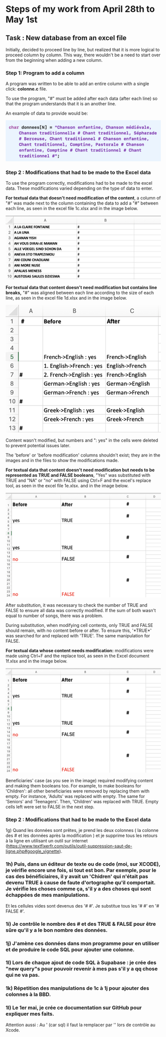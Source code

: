 # Steps of my work from April 28th to May 1st

## Task : New database from an excel file

Initially, decided to proceed line by line, but realized that it is more logical to proceed column by column. This way, there wouldn't be a need to start over from the beginning when adding a new column.

### Step 1: Program to add a column

A program was written to be able to add an entire column with a single click: **colonne.c** file.

To use the program, "#" must be added after each data (after each line) so that the program understands that it is an another line.

An example of data to provide would be: 

![1a](/B/1a.png)

### Step 2 : Modifications that had to be made to the Excel data

To use the program correctly, modifications had to be made to the excel data. These modifications varied depending on the type of data to enter.

**For textual data that doesn't need modification of the content**, a column of "#" was made next to the column containing the data to add a "#" between each line, as seen in the excel file 1c.xlsx and in the image below.

![1c](/B/1c.png)

**For textual data that content doesn't need modification but contains line breaks,** "#" was aligned between each line according to the size of each line, as seen in the excel file 1d.xlsx and in the image below.

![1d](/B/1d.png)

Content wasn't modified, but numbers and ": yes" in the cells were deleted to prevent potential issues later.

The 'before' or 'before modification' columns shouldn't exist; they are in the images and in the files to show the modifications made.

**For textual data that content doesn't need modification but needs to be represented as TRUE and FALSE booleans**, "Yes" was substituted with TRUE and "NA" or "no" with FALSE using Ctrl+F and the excel's replace tool, as seen in the excel file 1e.xlsx. and in the image below.

![1e](/B/1e.png)

After substitution, it was necessary to check the number of TRUE and FALSE to ensure all data was correctly modified. If the sum of both wasn't equal to number of songs, there was a problem.

During substitution, when modifying cell contents, only TRUE and FALSE should remain, with no content before or after. To ensure this, '\*TRUE\*' was searched for and replaced with 'TRUE'. The same manipulation for FALSE.

**For textual data whose content needs modification:** modifications were made using Ctrl+F and the replace tool, as seen in the Excel document 1f.xlsx and in the image below.

![1e](/B/1e.png)

Beneficiaries' case (as you see in the image) required modifying content and making them booleans too. For example, to make booleans for 'Children': all other beneficiaries were removed by replacing them with empty. 
For instance, 'Adults' was replaced with empty. The same for 'Seniors' and 'Teenagers'. 
Then, 'Children' was replaced with TRUE. Empty cells left were set to FALSE in the next step.

### Step 2 : Modifications that had to be made to the Excel data

1g) Quand les données sont prêtes, je prend les deux colonnes ( la colonne des # et les données après la modification ) et je supprime tous les retours à la ligne en utilisant un outil sur internet  (https://www.textfixerfr.com/outils/outil-suppression-saut-de-ligne.php#google_vignette).

### 1h) Puis, dans un éditeur de texte ou de code (moi, sur XCODE), je vérifie encore une fois, si tout est bon. Par exemple, pour le cas des bénéficiaires, il y avait un 'Chidren' qui n'était pas devenu TRUE à cause de faute d'ortographe qu'il comportait. Je vérifie les choses comme ça, s'il y a des choses qui sont échappées de mes manipulations. 
Et les cellules vides sont devenus des '# #'. Je substitue tous les '# #' en '# FALSE #'. 

### 1i) Je contrôle le nombre des # et des TRUE & FALSE pour être sûre qu'il y a le bon nombre des données.

### 1j) J'amène ces données dans mon programme pour en utiliser et de produire le code SQL pour ajouter une colonne.

### 1l) Lors de chaque ajout de code SQL à Supabase : je crée des "new query"s pour pouvoir revenir à mes pas s'il y a qq chose qui ne va pas.

### 1k) Répetition des manipulations de 1c à 1j pour ajouter des colonnes à la BBD.

### 1l) Le 1er mai, je crée ce documentation sur GitHub pour expliquer mes faits.

Attention aussi : Au ' (car sql) il faut la remplacer par '' lors de contrôle au Xcode.
